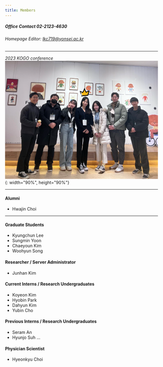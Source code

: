 ```yaml
---
title: Members
---
```

##### Office Contact 02-2123-4630
###### Homepage Editor: lkc719@yonsei.ac.kr
---

*2023 KOGO conference*
![KOGO](/assets/images/kogo_pic.png){: width="90%", height="90%"} 

---


#### Alumni
* Hwajin Choi

---

#### Graduate Students
* Kyungchun Lee
* Sungmin Yoon
* Chaeyoun Kim
* Woohyun Song

#### Researcher / Server Administrator
* Junhan Kim

#### Current Interns / Research Undergraduates
* Koyeon Kim
* Hyobin Park
* Dahyun Kim
* Yubin Cho

#### Previous Interns / Research Undergraduates
* Seram An
* Hyunjo Suh
...

#### Physician Scientist
* Hyeonkyu Choi